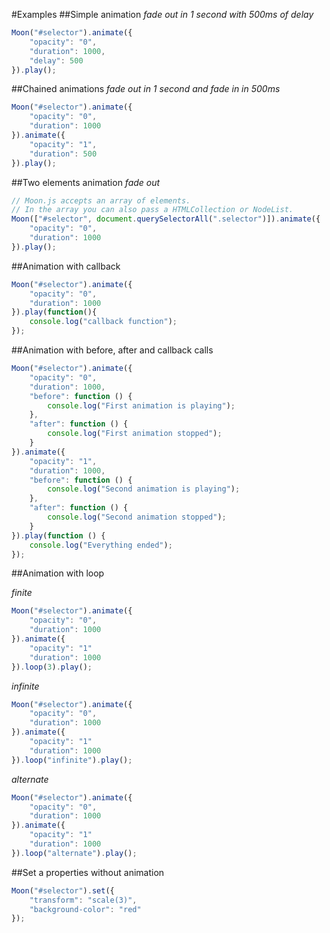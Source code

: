 #Examples
##Simple animation
*fade out in 1 second with 500ms of delay*

```javascript
Moon("#selector").animate({
    "opacity": "0",
    "duration": 1000,
    "delay": 500
}).play();
```

##Chained animations
*fade out in 1 second and fade in in 500ms*

```javascript
Moon("#selector").animate({
    "opacity": "0",
    "duration": 1000
}).animate({
    "opacity": "1",
    "duration": 500
}).play();
```

##Two elements animation
*fade out*

```javascript
// Moon.js accepts an array of elements.
// In the array you can also pass a HTMLCollection or NodeList.
Moon(["#selector", document.querySelectorAll(".selector")]).animate({
    "opacity": "0",
    "duration": 1000
}).play();
```

##Animation with callback

```javascript
Moon("#selector").animate({
    "opacity": "0",
    "duration": 1000
}).play(function(){
    console.log("callback function");
});
```

##Animation with before, after and callback calls

```javascript
Moon("#selector").animate({
    "opacity": "0",
    "duration": 1000,
    "before": function () {
        console.log("First animation is playing");
    },
    "after": function () {
        console.log("First animation stopped");
    }
}).animate({
    "opacity": "1",
    "duration": 1000,
    "before": function () {
        console.log("Second animation is playing");
    },
    "after": function () {
        console.log("Second animation stopped");
    }
}).play(function () {
    console.log("Everything ended");
});
```

##Animation with loop

*finite*

```javascript
Moon("#selector").animate({
    "opacity": "0",
    "duration": 1000
}).animate({
    "opacity": "1"
    "duration": 1000
}).loop(3).play();
```
*infinite*

```javascript
Moon("#selector").animate({
    "opacity": "0",
    "duration": 1000
}).animate({
    "opacity": "1"
    "duration": 1000
}).loop("infinite").play();
```

*alternate*

```javascript
Moon("#selector").animate({
    "opacity": "0",
    "duration": 1000
}).animate({
    "opacity": "1"
    "duration": 1000
}).loop("alternate").play();
```

##Set a properties without animation

```javascript
Moon("#selector").set({
    "transform": "scale(3)",
    "background-color": "red"
});
```
